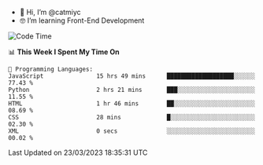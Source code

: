 - 👋 Hi, I’m @catmiyc
- 🤓 I’m learning Front-End Development

<!---
catmiyc/catmiyc is a ✨ special ✨ repository because its `README.md` (this file) appears on your GitHub profile.
You can click the Preview link to take a look at your changes.
--->


<!--START_SECTION:waka-->
![Code Time](http://img.shields.io/badge/Code%20Time-85%20hrs%2029%20mins-blue)

📊 **This Week I Spent My Time On** 

```text
💬 Programming Languages: 
JavaScript               15 hrs 49 mins      ███████████████████░░░░░░   77.43 % 
Python                   2 hrs 21 mins       ███░░░░░░░░░░░░░░░░░░░░░░   11.55 % 
HTML                     1 hr 46 mins        ██░░░░░░░░░░░░░░░░░░░░░░░   08.69 % 
CSS                      28 mins             █░░░░░░░░░░░░░░░░░░░░░░░░   02.30 % 
XML                      0 secs              ░░░░░░░░░░░░░░░░░░░░░░░░░   00.02 % 
```


 Last Updated on 23/03/2023 18:35:31 UTC
<!--END_SECTION:waka-->
